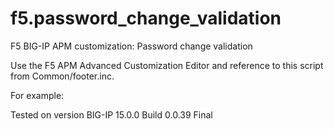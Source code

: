 # f5.password_change_validation
F5 BIG-IP APM customization: Password change validation

Use the F5 APM Advanced Customization Editor and reference to this script from Common/footer.inc.

For example:

  <script src="https://www.van-sluis.nl/f5/scripts/password_change_validation.js"></script>
 
Tested on version BIG-IP 15.0.0 Build 0.0.39 Final
